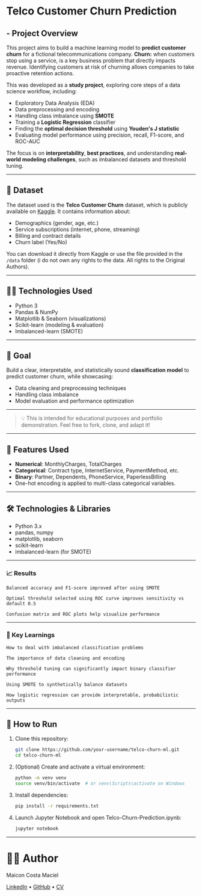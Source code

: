 # Telco Customer Churn Prediction

## - Project Overview

This project aims to build a machine learning model to **predict customer churn** for a fictional telecommunications company. **Churn:** when customers stop using a service, is a key business problem that directly impacts revenue. Identifying customers at risk of churning allows companies to take proactive retention actions.

This was developed as a **study project**, exploring core steps of a data science workflow, including:

- Exploratory Data Analysis (EDA)
- Data preprocessing and encoding
- Handling class imbalance using **SMOTE**
- Training a **Logistic Regression** classifier
- Finding the **optimal decision threshold** using **Youden's J statistic**
- Evaluating model performance using precision, recall, F1-score, and ROC-AUC

The focus is on **interpretability**, **best practices**, and understanding **real-world modeling challenges**, such as imbalanced datasets and threshold tuning.

---

## 📂 Dataset

The dataset used is the **Telco Customer Churn** dataset, which is publicly available on [Kaggle](https://www.kaggle.com/blastchar/telco-customer-churn). It contains information about:

- Demographics (gender, age, etc.)
- Service subscriptions (internet, phone, streaming)
- Billing and contract details
- Churn label (Yes/No)

You can download it directly from Kaggle or use the file provided in the `/data` folder (i do not own any rights to the data. All rights to the Original Authors).

---

## 👩‍💻 Technologies Used

- Python 3
- Pandas & NumPy
- Matplotlib & Seaborn (visualizations)
- Scikit-learn (modeling & evaluation)
- Imbalanced-learn (SMOTE)

---

## 📌 Goal

Build a clear, interpretable, and statistically sound **classification model** to predict customer churn, while showcasing:
- Data cleaning and preprocessing techniques
- Handling class imbalance
- Model evaluation and performance optimization

---

> 💡 This is intended for educational purposes and portfolio demonstration. Feel free to fork, clone, and adapt it!

---

## 📌 Features Used

- **Numerical**: MonthlyCharges, TotalCharges
- **Categorical**: Contract type, InternetService, PaymentMethod, etc.
- **Binary**: Partner, Dependents, PhoneService, PaperlessBilling
- One-hot encoding is applied to multi-class categorical variables.

---

## 🛠️ Technologies & Libraries

- Python 3.x
- pandas, numpy
- matplotlib, seaborn
- scikit-learn
- imbalanced-learn (for SMOTE)

---

### 📈 Results

    Balanced accuracy and F1-score improved after using SMOTE

    Optimal threshold selected using ROC curve improves sensitivity vs default 0.5

    Confusion matrix and ROC plots help visualize performance

---

### 🧠 Key Learnings

    How to deal with imbalanced classification problems

    The importance of data cleaning and encoding

    Why threshold tuning can significantly impact binary classifier performance

    Using SMOTE to synthetically balance datasets

    How logistic regression can provide interpretable, probabilistic outputs

---

## 🚀 How to Run

1. Clone this repository:
   ```bash
   git clone https://github.com/your-username/telco-churn-ml.git
   cd telco-churn-ml
   
2. (Optional) Create and activate a virtual environment:

    ```bash
    python -m venv venv
    source venv/bin/activate  # or venv\Scripts\activate on Windows
    ```
3. Install dependencies:
    ```bash
    pip install -r requirements.txt
    ```
4. Launch Jupyter Notebook and open Telco-Churn-Prediction.ipynb:
    ```bash
    jupyter notebook
    ```
   
---

# 🙋‍♂️ Author

Maicon Costa Maciel

[LinkedIn](https://linkedin.com/in/maiconmaciel) • [GitHub](https://github.com/MaiconMaciel) • [CV](https://drive.google.com/drive/folders/1OJNzsRnyEsfJtAaD5R4xtCi6bU53Wacx?usp=sharing)